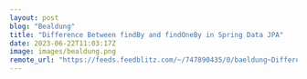 ```yaml
---
layout: post
blog: "Bealdung"
title: "Difference Between findBy and findOneBy in Spring Data JPA"
date: 2023-06-22T11:03:17Z
image: images/bealdung.png
remote_url: "https://feeds.feedblitz.com/~/747890435/0/baeldung~Difference-Between-findBy-and-findOneBy-in-Spring-Data-JPA"
---
```

